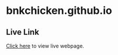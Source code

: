 # bnkchicken.github.io

## Live Link

[Click here](https://botlhale-setou.github.io/bnkchicken.github.io/#) to view live webpage.
